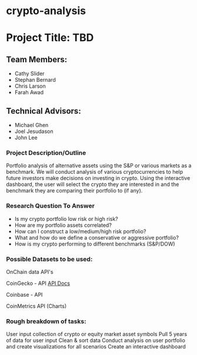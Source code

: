 # crypto-analysis
# Project Title: TBD 

## Team Members:
* Cathy Slider
* Stephan Bernard 
* Chris Larson 
* Farah Awad

## Technical Advisors:
* Michael Ghen
* Joel Jesudason
* John Lee

### Project Description/Outline

Portfolio analysis of alternative assets using the S&P or various markets as a benchmark. We will conduct analysis of various cryptocurrencies to help future investors make decisions on investing in crypto. Using the interactive dashboard, the user will select the crypto they are interested in and the benchmark they are comparing their portfolio to (if any). 

### Research Question To Answer
* Is my crypto portfolio low risk or high risk?
* How are my portfolio assets correlated?
* How can I construct a low/medium/high risk portfolio?
* What and how do we  define a conservative or aggressive portfolio?
* How is my crypto performing to different benchmarks (S&P/DOW)

### Possible Datasets to be used: 
OnChain data API's 

CoinGecko - API [API Docs](https://www.coingecko.com/api/documentations/v3)

Coinbase - API 

CoinMetrics API (Charts)

### Rough breakdown of tasks:
User input collection of crypto or equity market asset symbols
Pull 5 years of data for user input
Clean & sort data 
Conduct analysis on user portfolio and create visualizations for all scenarios
Create an interactive dashboard 
